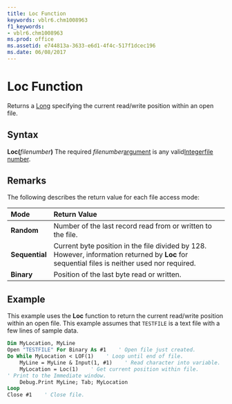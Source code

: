 ```yaml
---
title: Loc Function
keywords: vblr6.chm1008963
f1_keywords:
- vblr6.chm1008963
ms.prod: office
ms.assetid: e744813a-3633-e6d1-4f4c-517f1dcec196
ms.date: 06/08/2017
---
```



# Loc Function



Returns a [Long](../../Glossary/vbe-glossary.md) specifying the current read/write position within an open file.

## Syntax

**Loc(**_filenumber_**)**
The required  _filenumber_[argument](../../Glossary/vbe-glossary.md#argument) is any valid[Integer](../../Glossary/vbe-glossary.md)[file number](../../Glossary/vbe-glossary.md#file-number).

## Remarks

The following describes the return value for each file access mode:


|**Mode**|**Return Value**|
|:-----|:-----|
|**Random**|Number of the last record read from or written to the file.|
|**Sequential**|Current byte position in the file divided by 128. However, information returned by  **Loc** for sequential files is neither used nor required.|
|**Binary**|Position of the last byte read or written.|

## Example

This example uses the  **Loc** function to return the current read/write position within an open file. This example assumes that `TESTFILE` is a text file with a few lines of sample data.


```vb
Dim MyLocation, MyLine
Open "TESTFILE" For Binary As #1    ' Open file just created.
Do While MyLocation < LOF(1)    ' Loop until end of file.
    MyLine = MyLine & Input(1, #1)    ' Read character into variable.
    MyLocation = Loc(1)    ' Get current position within file.
' Print to the Immediate window.
    Debug.Print MyLine; Tab; MyLocation
Loop
Close #1    ' Close file.

```


